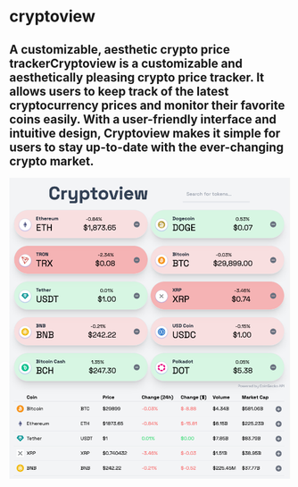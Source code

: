 # cryptoview
## A customizable, aesthetic crypto price trackerCryptoview is a customizable and aesthetically pleasing crypto price tracker. It allows users to keep track of the latest cryptocurrency prices and monitor their favorite coins easily. With a user-friendly interface and intuitive design, Cryptoview makes it simple for users to stay up-to-date with the ever-changing crypto market.
<img src="my-gecko/public/screenshot.png" alt="Image description">
